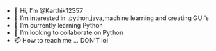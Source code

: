 - 👋 Hi, I’m @Karthik12357
- 👀 I’m interested in .python,java,machine learning and creating GUI's
- 🌱 I’m currently learning Python
- 💞️ I’m looking to collaborate on Python
- 📫 How to reach me ... DON'T lol

<!---
Karthik12357/Karthik12357 is a ✨ special ✨ repository because its `README.md` (this file) appears on your GitHub profile.
You can click the Preview link to take a look at your changes.
--->
